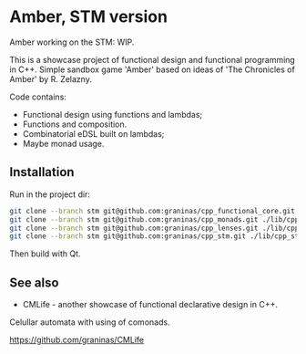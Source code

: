Amber, STM version
==================

Amber working on the STM: WIP.

This is a showcase project of functional design and functional programming in C++.
Simple sandbox game 'Amber' based on ideas of 'The Chronicles of Amber' by R. Zelazny.

Code contains:
- Functional design using functions and lambdas;
- Functions and composition.
- Combinatorial eDSL built on lambdas;
- Maybe monad usage.

Installation
------------

Run in the project dir:

```bash
git clone --branch stm git@github.com:graninas/cpp_functional_core.git ./lib/cpp_functional_core
git clone --branch stm git@github.com:graninas/cpp_monads.git ./lib/cpp_monads
git clone --branch stm git@github.com:graninas/cpp_lenses.git ./lib/cpp_lenses
git clone --branch stm git@github.com:graninas/cpp_stm.git ./lib/cpp_stm
```

Then build with Qt.

See also
--------

* CMLife - another showcase of functional declarative design in C++.

Celullar automata with using of comonads.

https://github.com/graninas/CMLife
